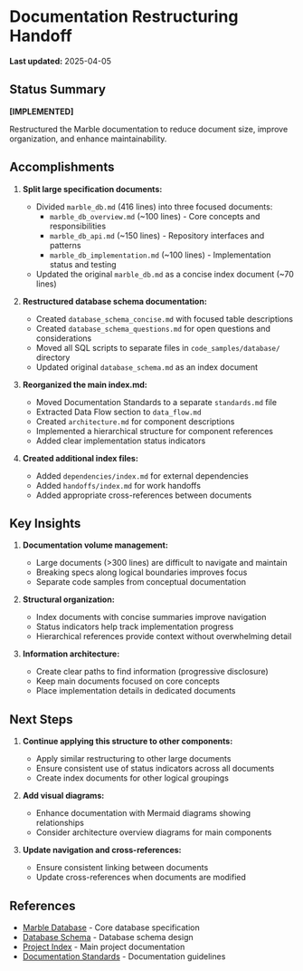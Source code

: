 # Documentation Restructuring Handoff

**Last updated:** 2025-04-05

## Status Summary
**[IMPLEMENTED]**

Restructured the Marble documentation to reduce document size, improve organization, and enhance maintainability.

## Accomplishments

1. **Split large specification documents:**
   - Divided `marble_db.md` (416 lines) into three focused documents:
     - `marble_db_overview.md` (~100 lines) - Core concepts and responsibilities
     - `marble_db_api.md` (~150 lines) - Repository interfaces and patterns
     - `marble_db_implementation.md` (~100 lines) - Implementation status and testing
   - Updated the original `marble_db.md` as a concise index document (~70 lines)

2. **Restructured database schema documentation:**
   - Created `database_schema_concise.md` with focused table descriptions
   - Created `database_schema_questions.md` for open questions and considerations
   - Moved all SQL scripts to separate files in `code_samples/database/` directory
   - Updated original `database_schema.md` as an index document

3. **Reorganized the main index.md:**
   - Moved Documentation Standards to a separate `standards.md` file
   - Extracted Data Flow section to `data_flow.md`
   - Created `architecture.md` for component descriptions
   - Implemented a hierarchical structure for component references
   - Added clear implementation status indicators

4. **Created additional index files:**
   - Added `dependencies/index.md` for external dependencies
   - Added `handoffs/index.md` for work handoffs
   - Added appropriate cross-references between documents

## Key Insights

1. **Documentation volume management:**
   - Large documents (>300 lines) are difficult to navigate and maintain
   - Breaking specs along logical boundaries improves focus
   - Separate code samples from conceptual documentation

2. **Structural organization:**
   - Index documents with concise summaries improve navigation
   - Status indicators help track implementation progress
   - Hierarchical references provide context without overwhelming detail

3. **Information architecture:**
   - Create clear paths to find information (progressive disclosure)
   - Keep main documents focused on core concepts
   - Place implementation details in dedicated documents

## Next Steps

1. **Continue applying this structure to other components:**
   - Apply similar restructuring to other large documents
   - Ensure consistent use of status indicators across all documents
   - Create index documents for other logical groupings

2. **Add visual diagrams:**
   - Enhance documentation with Mermaid diagrams showing relationships
   - Consider architecture overview diagrams for main components

3. **Update navigation and cross-references:**
   - Ensure consistent linking between documents
   - Update cross-references when documents are modified

## References

- [Marble Database](../crates/marble_db.md) - Core database specification
- [Database Schema](../domain/database_schema.md) - Database schema design
- [Project Index](../index.md) - Main project documentation
- [Documentation Standards](../standards.md) - Documentation guidelines
